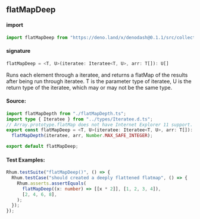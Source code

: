 ## flatMapDeep

#### import

```typescript
import flatMapDeep from "https://deno.land/x/denodash@0.1.1/src/collection/flatMapDeep.ts";
```

#### signature

```typescript
flatMapDeep = <T, U>(iteratee: Iteratee<T, U>, arr: T[]): U[]
```

Runs each element through a iteratee, and returns a flatMap of the results after
being run through iteratee. T is the parameter type of iteratee, U is the return
type of the iteratee, which may or may not be the same type.

#### Source:

```typescript
import flatMapDepth from "./flatMapDepth.ts";
import type { Iteratee } from "../types/Iteratee.d.ts";
// Array.prototype.flatMap does not have Internet Explorer 11 support.
export const flatMapDeep = <T, U>(iteratee: Iteratee<T, U>, arr: T[]): U[] =>
  flatMapDepth(iteratee, arr, Number.MAX_SAFE_INTEGER);

export default flatMapDeep;
```

#### Test Examples:

```typescript
Rhum.testSuite("flatMapDeep()", () => {
  Rhum.testCase("should created a deeply flattened flatmap", () => {
    Rhum.asserts.assertEquals(
      flatMapDeep((x: number) => [[x * 2]], [1, 2, 3, 4]),
      [2, 4, 6, 8],
    );
  });
});
```

